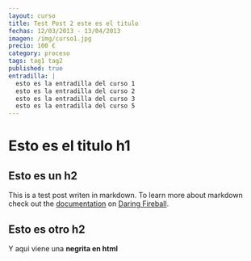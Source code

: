 ```yaml
---
layout: curso
title: Test Post 2 este es el titulo
fechas: 12/03/2013 - 13/04/2013
imagen: /img/curso1.jpg
precio: 100 €
category: proceso
tags: tag1 tag2
published: true
entradilla: |
  esto es la entradilla del curso 1
  esto es la entradilla del curso 2
  esto es la entradilla del curso 3
  esto es la entradilla del curso 5
---
```


# Esto es el titulo h1

## Esto es un h2

This is a test post writen in markdown. To learn more about markdown check out the [documentation](http://daringfireball.net/projects/markdown/) on [Daring Fireball](http://daringfireball.net/).

## Esto es otro h2

Y aqui viene una <strong>negrita en html</strong>